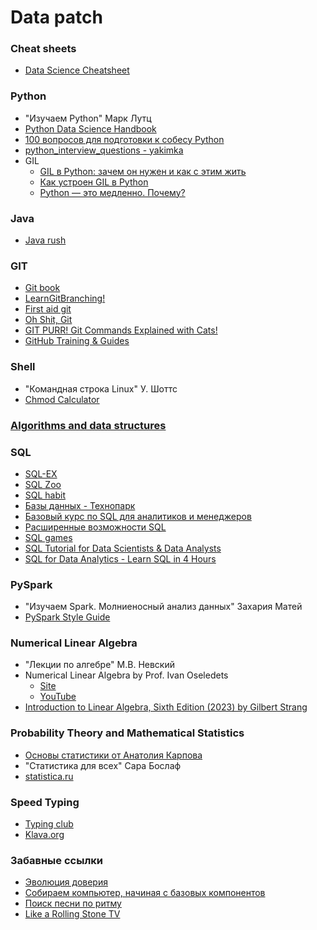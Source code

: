 # Data patch

### Cheat sheets
* [Data Science Cheatsheet](https://github.com/aaronwangy/Data-Science-Cheatsheet/blob/main/Data_Science_Cheatsheet.pdf)

### Python
* "Изучаем Python" Марк Лутц
* [Python Data Science Handbook](https://jakevdp.github.io/PythonDataScienceHandbook/)
* [100 вопросов для подготовки к собесу Python](https://uproger.com/bolee-100-voprosov-s-sobesedovaniya-python-razbor-realnyh-voprosov/)
* [python_interview_questions - yakimka](https://github.com/yakimka/python_interview_questions/tree/master)
* GIL
    * [GIL в Python: зачем он нужен и как с этим жить](https://www.youtube.com/watch?v=AWX4JnAnjBE)
    * [Как устроен GIL в Python](https://habr.com/ru/post/84629/)
    * [Python — это медленно. Почему?](https://habr.com/ru/company/ruvds/blog/418823/)

### Java
* [Java rush](https://javarush.com/)

### GIT
* [Git book](https://git-scm.com/book/ru/v2)
* [LearnGitBranching!](https://learngitbranching.js.org/?locale=ru_RU)
* [First aid git](https://firstaidgit.io/#/)
* [Oh Shit, Git](https://ohshitgit.com/)
* [GIT PURR! Git Commands Explained with Cats!](https://girliemac.com/blog/2017/12/26/git-purr/)
* [GitHub Training & Guides](https://www.youtube.com/githubguides)

### Shell
* "Командная строка Linux" У. Шоттс
* [Chmod Calculator](https://chmodcommand.com/)

### [Algorithms and data structures](https://github.com/castargo/algos)

### SQL
* [SQL-EX](https://www.sql-ex.ru/?Lang=0)
* [SQL Zoo](https://sqlzoo.net/wiki/SQL_Tutorial)
* [SQL habit](https://www.sqlhabit.com/quizzes/data-analysis-skill-test)
* [Базы данных - Технопарк](https://www.youtube.com/playlist?list=PLrCZzMib1e9oOFQbuOgjKYbRUoA8zGKnj)
* [Базовый курс по SQL для аналитиков и менеджеров](https://www.youtube.com/playlist?list=PLKl9v2TQvIkq4i_hZwZ1PmobxJSkIGwBf)
* [Расширенные возможности SQL](https://youtube.com/playlist?list=PLKl9v2TQvIkqHEOvM1sLX3rNJ3WZJRKQ9)
* [SQL games](https://datalemur.com/blog/games-to-learn-sql#sql-murder-mystery)
* [SQL Tutorial for Data Scientists & Data Analysts](https://datalemur.com/sql-tutorial)
* [SQL for Data Analytics - Learn SQL in 4 Hours](https://www.youtube.com/watch?app=desktop&v=7mz73uXD9DA&ab_channel=LukeBarousse)

### PySpark
* "Изучаем Spark. Молниеносный анализ данных" Захария Матей
* [PySpark Style Guide](https://github.com/palantir/pyspark-style-guide)

### Numerical Linear Algebra
* "Лекции по алгебре" М.В. Невский
* Numerical Linear Algebra by Prof. Ivan Oseledets
    * [Site](https://nla.skoltech.ru/index.html)
    * [YouTube](https://www.youtube.com/playlist?list=PLy_LHooyVCB3qucYk5jx--J2JhE0sC9kt)
* [Introduction to Linear Algebra, Sixth Edition (2023) by Gilbert Strang](https://math.mit.edu/~gs/linearalgebra/ila6/indexila6.html)

### Probability Theory and Mathematical Statistics
* [Основы статистики от Анатолия Карпова](https://stepik.org/course/76/info)
* "Статистика для всех" Сара Бослаф
* [statistica.ru](http://statistica.ru/)

### Speed Typing
* [Typing club](https://www.typingclub.com/)
* [Klava.org](https://klava.org/delta/#eng_begin)

### Забавные ссылки
* [Эволюция доверия](https://notdotteam.github.io/trust/)
* [Собираем компьютер, начиная с базовых компонентов](https://nandgame.com/)
* [Поиск песни по ритму](https://ritmoteka.ru/)
* [Like a Rolling Stone TV](http://video.bobdylan.com/)